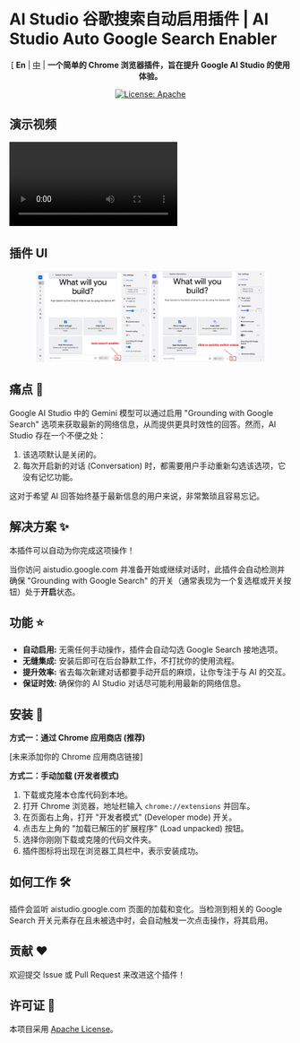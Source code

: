 # AI Studio 谷歌搜索自动启用插件 | AI Studio Auto Google Search Enabler

<p align="center">
[ <b>En</b> |
<a href="docs/README_CN.md">中</a> |
<b>一个简单的 Chrome 浏览器插件，旨在提升 Google AI Studio 的使用体验。</b>
</p>


<p align="center">
<a href="https://opensource.org/license/apache-2-0"><img src="https://img.shields.io/badge/license-Apache%202.0-blue" alt="License: Apache"></a>
</p>

## 演示视频

<video src="../videos/demo.mp4" controls>
  您的浏览器不支持 HTML 视频。
</video>

## 插件 UI

<p align="center">
<img src="../images/show_button.png" style="width: 40%; height: auto;"/>
<img src="../images/switch_status.png" style=" width: 40%; height: auto;"/>
</p>

## 痛点 🤔

Google AI Studio 中的 Gemini 模型可以通过启用 "Grounding with Google Search" 选项来获取最新的网络信息，从而提供更具时效性的回答。然而，AI Studio 存在一个不便之处：

1.  该选项默认是关闭的。
2.  每次开启新的对话 (Conversation) 时，都需要用户手动重新勾选该选项，它没有记忆功能。

这对于希望 AI 回答始终基于最新信息的用户来说，非常繁琐且容易忘记。

## 解决方案 ✨

本插件可以自动为你完成这项操作！

当你访问 aistudio.google.com 并准备开始或继续对话时，此插件会自动检测并确保 "Grounding with Google Search" 的开关（通常表现为一个复选框或开关按钮）处于**开启**状态。

## 功能 ⭐

*   **自动启用:** 无需任何手动操作，插件会自动勾选 Google Search 接地选项。
*   **无缝集成:** 安装后即可在后台静默工作，不打扰你的使用流程。
*   **提升效率:** 省去每次新建对话都要手动开启的麻烦，让你专注于与 AI 的交互。
*   **保证时效:** 确保你的 AI Studio 对话尽可能利用最新的网络信息。

## 安装 🚀

**方式一：通过 Chrome 应用商店 (推荐)**

[未来添加你的 Chrome 应用商店链接]

**方式二：手动加载 (开发者模式)**

1.  下载或克隆本仓库代码到本地。
2.  打开 Chrome 浏览器，地址栏输入 `chrome://extensions` 并回车。
3.  在页面右上角，打开 "开发者模式" (Developer mode) 开关。
4.  点击左上角的 "加载已解压的扩展程序" (Load unpacked) 按钮。
5.  选择你刚刚下载或克隆的代码文件夹。
6.  插件图标将出现在浏览器工具栏中，表示安装成功。

## 如何工作 🛠️

插件会监听 aistudio.google.com 页面的加载和变化。当检测到相关的 Google Search 开关元素存在且未被选中时，会自动触发一次点击操作，将其启用。

## 贡献 ❤️

欢迎提交 Issue 或 Pull Request 来改进这个插件！

## 许可证 📄

本项目采用 [Apache License](LICENSE)。